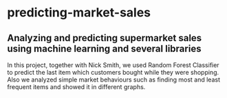 # predicting-market-sales

## Analyzing and predicting supermarket sales using machine learning and several libraries 

In this project, together with Nick Smith, we used Random Forest Classifier to predict the last item which customers bought while they were shopping. Also we analyzed simple market behaviours such as finding most and least frequent items and showed it in different graphs.
